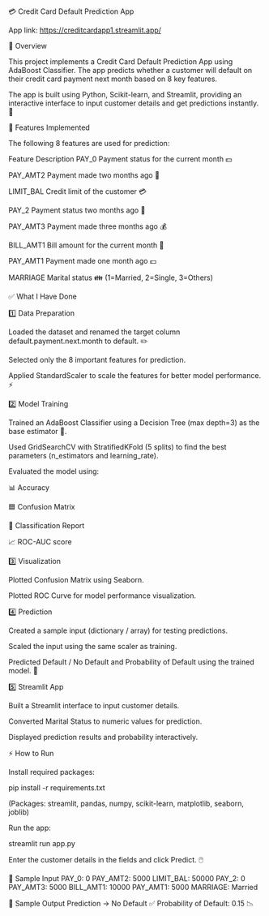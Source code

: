 💳 Credit Card Default Prediction App

App link: https://creditcardapp1.streamlit.app/

📝 Overview

This project implements a Credit Card Default Prediction App using AdaBoost Classifier. The app predicts whether a customer will default on their credit card payment next month based on 8 key features.

The app is built using Python, Scikit-learn, and Streamlit, providing an interactive interface to input customer details and get predictions instantly. 🚀

🔑 Features Implemented

The following 8 features are used for prediction:

Feature	Description
PAY_0	Payment status for the current month 💵

PAY_AMT2	Payment made two months ago 📅

LIMIT_BAL	Credit limit of the customer 💳

PAY_2	Payment status two months ago 📅

PAY_AMT3	Payment made three months ago 💰

BILL_AMT1	Bill amount for the current month 🧾

PAY_AMT1	Payment made one month ago 💵

MARRIAGE	Marital status 👪 (1=Married, 2=Single, 3=Others)

✅ What I Have Done

1️⃣ Data Preparation

Loaded the dataset and renamed the target column default.payment.next.month to default. ✏️

Selected only the 8 important features for prediction.

Applied StandardScaler to scale the features for better model performance. ⚡

2️⃣ Model Training

Trained an AdaBoost Classifier using a Decision Tree (max depth=3) as the base estimator 🌳.

Used GridSearchCV with StratifiedKFold (5 splits) to find the best parameters (n_estimators and learning_rate).

Evaluated the model using:

📊 Accuracy

🟦 Confusion Matrix

📄 Classification Report

📈 ROC-AUC score

3️⃣ Visualization

Plotted Confusion Matrix using Seaborn.

Plotted ROC Curve for model performance visualization.

4️⃣ Prediction

Created a sample input (dictionary / array) for testing predictions.

Scaled the input using the same scaler as training.

Predicted Default / No Default and Probability of Default using the trained model. 🎯

5️⃣ Streamlit App

Built a Streamlit interface to input customer details.

Converted Marital Status to numeric values for prediction.

Displayed prediction results and probability interactively.

⚡ How to Run

Install required packages:

pip install -r requirements.txt


(Packages: streamlit, pandas, numpy, scikit-learn, matplotlib, seaborn, joblib)

Run the app:

streamlit run app.py


Enter the customer details in the fields and click Predict. 🖱️

🧾 Sample Input
PAY_0: 0
PAY_AMT2: 5000
LIMIT_BAL: 50000
PAY_2: 0
PAY_AMT3: 5000
BILL_AMT1: 10000
PAY_AMT1: 5000
MARRIAGE: Married

🎯 Sample Output
Prediction → No Default ✅
Probability of Default: 0.15 📉
